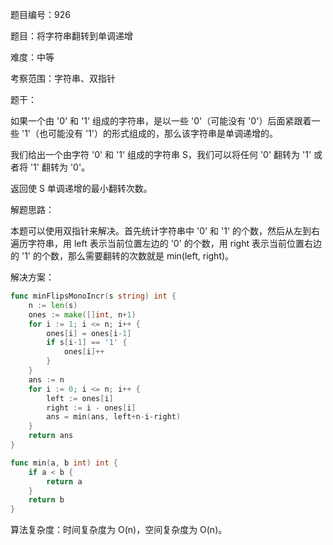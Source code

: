 题目编号：926

题目：将字符串翻转到单调递增

难度：中等

考察范围：字符串、双指针

题干：

如果一个由 '0' 和 '1' 组成的字符串，是以一些 '0'（可能没有 '0'）后面紧跟着一些 '1'（也可能没有 '1'）的形式组成的，那么该字符串是单调递增的。

我们给出一个由字符 '0' 和 '1' 组成的字符串 S，我们可以将任何 '0' 翻转为 '1' 或者将 '1' 翻转为 '0'。

返回使 S 单调递增的最小翻转次数。

解题思路：

本题可以使用双指针来解决。首先统计字符串中 '0' 和 '1' 的个数，然后从左到右遍历字符串，用 left 表示当前位置左边的 '0' 的个数，用 right 表示当前位置右边的 '1' 的个数，那么需要翻转的次数就是 min(left, right)。

解决方案：

```go
func minFlipsMonoIncr(s string) int {
    n := len(s)
    ones := make([]int, n+1)
    for i := 1; i <= n; i++ {
        ones[i] = ones[i-1]
        if s[i-1] == '1' {
            ones[i]++
        }
    }
    ans := n
    for i := 0; i <= n; i++ {
        left := ones[i]
        right := i - ones[i]
        ans = min(ans, left+n-i-right)
    }
    return ans
}

func min(a, b int) int {
    if a < b {
        return a
    }
    return b
}
```

算法复杂度：时间复杂度为 O(n)，空间复杂度为 O(n)。